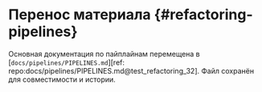 # Перенос материала {#refactoring-pipelines}

Основная документация по пайплайнам перемещена в
[`docs/pipelines/PIPELINES.md`][ref: repo:docs/pipelines/PIPELINES.md@test_refactoring_32].
Файл сохранён для совместимости и истории.
